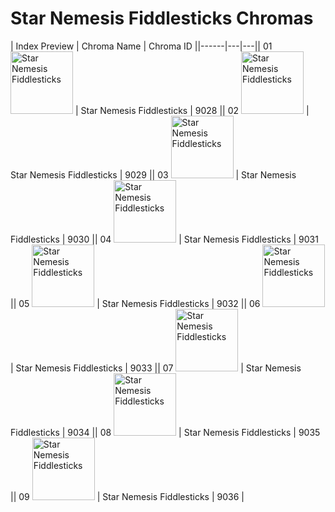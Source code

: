 # Star Nemesis Fiddlesticks Chromas

| Index  Preview | Chroma Name | Chroma ID ||------|---|---|| 01  <img src='https://raw.communitydragon.org/latest/plugins/rcp-be-lol-game-data/global/default/v1/champion-chroma-images/9/9028.png' alt='Star Nemesis Fiddlesticks' width='100'> | Star Nemesis Fiddlesticks | 9028 || 02  <img src='https://raw.communitydragon.org/latest/plugins/rcp-be-lol-game-data/global/default/v1/champion-chroma-images/9/9029.png' alt='Star Nemesis Fiddlesticks' width='100'> | Star Nemesis Fiddlesticks | 9029 || 03  <img src='https://raw.communitydragon.org/latest/plugins/rcp-be-lol-game-data/global/default/v1/champion-chroma-images/9/9030.png' alt='Star Nemesis Fiddlesticks' width='100'> | Star Nemesis Fiddlesticks | 9030 || 04  <img src='https://raw.communitydragon.org/latest/plugins/rcp-be-lol-game-data/global/default/v1/champion-chroma-images/9/9031.png' alt='Star Nemesis Fiddlesticks' width='100'> | Star Nemesis Fiddlesticks | 9031 || 05  <img src='https://raw.communitydragon.org/latest/plugins/rcp-be-lol-game-data/global/default/v1/champion-chroma-images/9/9032.png' alt='Star Nemesis Fiddlesticks' width='100'> | Star Nemesis Fiddlesticks | 9032 || 06  <img src='https://raw.communitydragon.org/latest/plugins/rcp-be-lol-game-data/global/default/v1/champion-chroma-images/9/9033.png' alt='Star Nemesis Fiddlesticks' width='100'> | Star Nemesis Fiddlesticks | 9033 || 07  <img src='https://raw.communitydragon.org/latest/plugins/rcp-be-lol-game-data/global/default/v1/champion-chroma-images/9/9034.png' alt='Star Nemesis Fiddlesticks' width='100'> | Star Nemesis Fiddlesticks | 9034 || 08  <img src='https://raw.communitydragon.org/latest/plugins/rcp-be-lol-game-data/global/default/v1/champion-chroma-images/9/9035.png' alt='Star Nemesis Fiddlesticks' width='100'> | Star Nemesis Fiddlesticks | 9035 || 09  <img src='https://raw.communitydragon.org/latest/plugins/rcp-be-lol-game-data/global/default/v1/champion-chroma-images/9/9036.png' alt='Star Nemesis Fiddlesticks' width='100'> | Star Nemesis Fiddlesticks | 9036 |